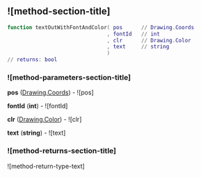## ![method-section-title]


```lua
function textOutWithFontAndColor( pos      // Drawing.Coords
                                , fontId   // int
                                , clr      // Drawing.Color
                                , text     // string
                                )
// returns: bool
```


### ![method-parameters-section-title]

**pos** ([Drawing.Coords](../../Drawing/Coords.md)) - ![pos]

**fontId** (**int**) - ![fontId]

**clr** ([Drawing.Color](../../Drawing/Color.md)) - ![clr]

**text** (**string**) - ![text]

### ![method-returns-section-title]

![method-return-type-text]

